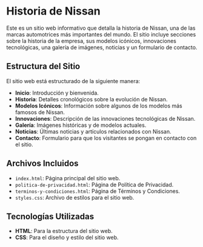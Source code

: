 # Historia de Nissan

Este es un sitio web informativo que detalla la historia de Nissan, una de las marcas automotrices más importantes del mundo. El sitio incluye secciones sobre la historia de la empresa, sus modelos icónicos, innovaciones tecnológicas, una galería de imágenes, noticias y un formulario de contacto.

## Estructura del Sitio

El sitio web está estructurado de la siguiente manera:

- **Inicio**: Introducción y bienvenida.
- **Historia**: Detalles cronológicos sobre la evolución de Nissan.
- **Modelos Icónicos**: Información sobre algunos de los modelos más famosos de Nissan.
- **Innovaciones**: Descripción de las innovaciones tecnológicas de Nissan.
- **Galería**: Imágenes históricas y de modelos actuales.
- **Noticias**: Últimas noticias y artículos relacionados con Nissan.
- **Contacto**: Formulario para que los visitantes se pongan en contacto con el sitio.

## Archivos Incluidos

- `index.html`: Página principal del sitio web.
- `politica-de-privacidad.html`: Página de Política de Privacidad.
- `terminos-y-condiciones.html`: Página de Términos y Condiciones.
- `styles.css`: Archivo de estilos para el sitio web.

## Tecnologías Utilizadas

- **HTML**: Para la estructura del sitio web.
- **CSS**: Para el diseño y estilo del sitio web.

